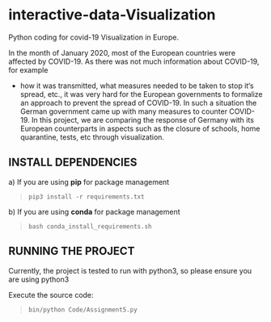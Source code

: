 # interactive-data-Visualization

Python coding for covid-19 Visualization in Europe.

In the month of January 2020, most of the European countries were affected by
COVID-19. As there was not much information about COVID-19, for example
- how it was transmitted, what measures needed to be taken to stop it‘s spread,
etc., it was very hard for the European governments to formalize an approach
to prevent the spread of COVID-19. In such a situation the German government
came up with many measures to counter COVID-19. In this project, we are comparing the response of Germany with its European counterparts in aspects such
as the closure of schools, home quarantine, tests, etc through visualization.



## INSTALL DEPENDENCIES
a) If you are using **pip** for package management

> ``` pip3 install -r requirements.txt ```

b) If you are using **conda** for package management

> ``` bash conda_install_requirements.sh ```

## RUNNING THE PROJECT

Currently, the project is tested to run with python3, so please ensure you are using python3

Execute the source code:

> ``` bin/python Code/Assignment5.py ```
